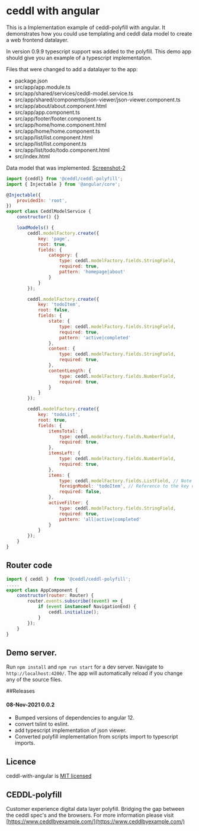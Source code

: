 # ceddl with angular

This is a Implementation example of ceddl-polyfill with angular. It demonstrates how you could use templating and ceddl data model to create a web frontend datalayer.

In version 0.9.9 typescript support was added to the polyfill. This demo app should give you an example of a typescript implementation.

Files that were changed to add a datalayer to the app:

* package.json
* src/app/app.module.ts
* src/app/shared/services/ceddl-model.service.ts
* src/app/shared/components/json-viewer/json-viewer.component.ts
* src/app/about/about.component.html
* src/app/app.component.ts
* src/app/footer/footer.component.ts
* src/app/home/home.component.html
* src/app/home/home.component.ts
* src/app/list/list.component.html
* src/app/list/list.component.ts
* src/app/list/todo/todo.component.html
* src/index.html


Data model that was implemented.
[Screenshot-2](screenshots/model.png)

```js
import {ceddl} from '@ceddl/ceddl-polyfill';
import { Injectable } from '@angular/core';

@Injectable({
    providedIn: 'root',
})
export class CeddlModelService {
    constructor() {}

    loadModels() {
        ceddl.modelFactory.create({
            key: 'page',
            root: true,
            fields: {
                category: {
                    type: ceddl.modelFactory.fields.StringField,
                    required: true,
                    pattern: 'homepage|about'
                }
            }
        });

        ceddl.modelFactory.create({
            key: 'todoItem',
            root: false,
            fields: {
                state: {
                    type: ceddl.modelFactory.fields.StringField,
                    required: true,
                    pattern: 'active|completed'
                },
                content: {
                    type: ceddl.modelFactory.fields.StringField,
                    required: true,
                },
                contentLength: {
                    type: ceddl.modelFactory.fields.NumberField,
                    required: true,
                }
            }
        });

        ceddl.modelFactory.create({
            key: 'todoList',
            root: true,
            fields: {
                itemsTotal: {
                    type: ceddl.modelFactory.fields.NumberField,
                    required: true,
                },
                itemsLeft: {
                    type: ceddl.modelFactory.fields.NumberField,
                    required: true,
                },
                items: {
                    type: ceddl.modelFactory.fields.ListField, // Note the ListField type here
                    foreignModel: 'todoItem', // Reference to the key of the sub model
                    required: false,
                },
                activeFilter: {
                    type: ceddl.modelFactory.fields.StringField,
                    required: true,
                    pattern: 'all|active|completed'
                }
            }
        });
    }
}

```

## Router code
```js
import { ceddl }  from '@ceddl/ceddl-polyfill';
.....
export class AppComponent {
    constructor(router: Router) {
        router.events.subscribe((event) => {
            if (event instanceof NavigationEnd) {
                ceddl.initialize();
            }
        });
    }
}
```

## Demo server.
Run `npm install` and `npm run start` for a dev server. Navigate to `http://localhost:4200/`. The app will automatically reload if you change any of the source files.

##Releases

#### 08-Nov-2021 0.0.2 
- Bumped versions of dependencies to angular 12.
- convert tslint to eslint.
- add typescript implementation of json viewer.
- Converted polyfill implementation from scripts import to typescript imports. 

## Licence
ceddl-with-angular is [MIT licensed]()

## CEDDL-polyfill
Customer experience digital data layer polyfill. Bridging the gap between the ceddl spec's and the browsers.
For more information please visit [https://www.ceddlbyexample.com/](https://www.ceddlbyexample.com/)
